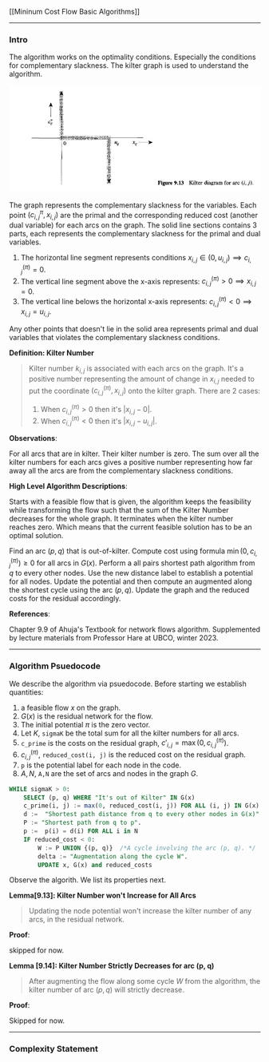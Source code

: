 [[Mininum Cost Flow Basic Algorithms]]


---
### **Intro**

The algorithm works on the optimality conditions. Especially the conditions for complementary slackness. The kilter graph is used to understand the algorithm. 

![](../../Assets/outof_kilter_graph.png)

The graph represents the complementary slackness for the variables. Each point $(c_{i, j}^{\pi}, x_{i, j})$ are the primal and the corresponding reduced cost (another dual variable) for each arcs on the graph. The solid line sections contains 3 parts, each represents the complementary slackness for the primal and dual variables. 
1. The horizontal line segment represents conditions $x_{i, j}\in (0, u_{i, j})\implies c^{(\pi)}_{i,j}= 0$. 
2. The vertical line segment above the x-axis represents: $c^{(\pi)}_{i, j} > 0 \implies x_{i, j} = 0$. 
3. The vertical line belows the horizontal x-axis represents: $c^{(\pi)}_{i,j} < 0 \implies x_{i,j} = u_{i,j}$. 

Any other points that doesn't lie in the solid area represents primal and dual variables that violates the complementary slackness conditions. 

**Definition: Kilter Number**
> Kilter number $k_{i, j}$ is associated with each arcs on the graph. It's a positive number representing the amount of change in $x_{i, j}$ needed to put the coordinate $(c^{(\pi)}_{i, j}, x_{i, j})$ onto the kilter graph. There are 2 cases: 
> 1. When $c^{(\pi)}_{i, j} > 0$ then it's $|x_{i, j} - 0|$. 
> 2. When $c^{(\pi)}_{i, j} < 0$ then it's $|x_{i, j} - u_{i, j}|$. 

**Observations**: 

For all arcs that are in kilter. Their kilter number is zero. The sum over all the kilter numbers for each arcs gives a positive number representing how far away all the arcs are from the complementary slackness conditions.

**High Level Algorithm Descriptions**: 

Starts with a feasible flow that is given, the algorithm keeps the feasibility while transforming the flow such that the sum of the Kilter Number decreases for the whole graph. It terminates when the kilter number reaches zero. Which means that the current feasible solution has to be an optimal solution. 

Find an arc $(p, q)$ that is out-of-kilter. Compute cost using formula $\min(0, c^{(\pi)}_{i, j}) \ge 0$ for all arcs in $G(x)$. Perform a all pairs shortest path algorithm from $q$ to every other nodes. Use the new distance label to establish a potential for all nodes. Update the potential and then compute an augmented along the shortest cycle using the arc $(p, q)$. Update the graph and the reduced costs for the residual accordingly. 

**References**:

Chapter 9.9 of Ahuja's Textbook for network flows algorithm. Supplemented by lecture materials from Professor Hare at UBCO, winter 2023. 


---
### **Algorithm Psuedocode**

We describe the algorithm via psuedocode. Before starting we establish quantities: 
1. a feasible flow $x$ on the graph. 
2. $G(x)$ is the residual network for the flow. 
3. The initial potential $\pi$ is the zero vector. 
4. Let $K$, `sigmaK` be the total sum for all the kilter numbers for all arcs. 
5. `c_prime` is the costs on the residual graph, $c'_{i, j} = \max(0, c^{(\pi)}_{i,j})$. 
6. $c^{(\pi)}_{i, j}$, `reduced_cost(i, j)` is the reduced cost on the residual graph.
7. `p` is the potential label for each node in the code. 
8. $A, N$, `A,N` are the set of arcs and nodes in the graph $G$. 

```SQL
WHILE sigmaK > 0: 
    SELECT (p, q) WHERE "It's out of Kilter" IN G(x)
    c_prime(i, j) := max(0, reduced_cost(i, j)) FOR ALL (i, j) IN G(x)
    d :=  "Shortest path distance from q to every other nodes in G(x)". 
    P := "Shortest path from q to p". 
    p :=  p(i) = d(i) FOR ALL i in N
    IF reduced_cost < 0: 
        W := P UNION {(p, q)}  /*A cycle involving the arc (p, q). */
        delta := "Augmentation along the cycle W". 
        UPDATE x, G(x) and reduced_costs
```

Observe the algorith. We list its properties next. 

**Lemma\[9.13\]: Kilter Number won't Increase for All Arcs**
> Updating the node potential won't increase the kilter number of any arcs, in the residual network. 



**Proof**: 

skipped for now. 


**Lemma \[9.14\]: Kilter Number Strictly Decreases for arc (p, q)**
> After augmenting the flow along some cycle $W$ from the algorithm, the kilter number of arc $(p, q)$ will strictly decrease. 

**Proof**: 

Skipped for now. 

---
### **Complexity Statement**



